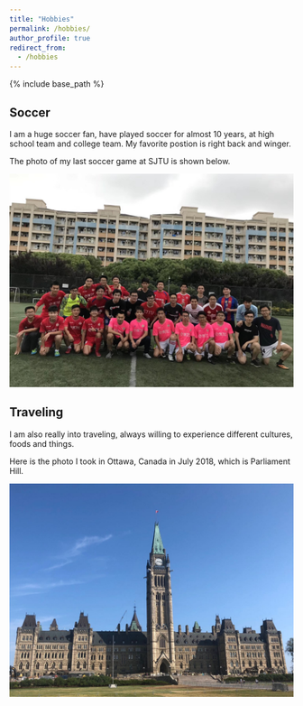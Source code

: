 ```yaml
---
title: "Hobbies"
permalink: /hobbies/
author_profile: true
redirect_from:
  - /hobbies
---
```


{% include base_path %}

## Soccer

I am a huge soccer fan, have played soccer for almost 10 years, at high school team and college team. My favorite postion is right back and winger.

The photo of my last soccer game at SJTU is shown below.

![Last soccer game at SJTU](https://raw.githubusercontent.com/jkzhang7/jkzhang7.github.io/master/images/soccer.jpg)

## Traveling

I am also really into traveling, always willing to experience different cultures, foods and things.

Here is the photo I took in Ottawa, Canada in July 2018, which is Parliament Hill.

![](https://raw.githubusercontent.com/jkzhang7/jkzhang7.github.io/master/images/traveling1.jpg)
